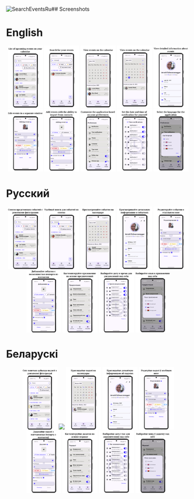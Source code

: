 <img width="1350" height="2400" alt="SearchEventsRu" src="https://github.com/user-attachments/assets/f94872d5-6a7b-4381-b943-8b7ba2a5324f" />## Screenshots

# English

<p align='center'>
  <img src='docs/screenshots/eng/Events.png' width='19%'/>
  <img src='docs/screenshots/eng/EventsSearch.png' width='19%'/>
  <img src='docs/screenshots/eng/Calendar.png' width='19%'/>
  <img src='docs/screenshots/eng/CalendarDay.png' width='19%'/>
  <img src='docs/screenshots/eng/DetailEvent.png' width='19%'/>
  <img src='docs/screenshots/eng/EditEvent.png' width='19%'/>
  <img src='docs/screenshots/eng/AddEvent.png' width='19%'/>
  <img src='docs/screenshots/eng/Settings.png' width='19%'/>
  <img src='docs/screenshots/eng/TimeNotification.png' width='19%'/>
  <img src='docs/screenshots/eng/SelectLanguage.png' width='19%'/>
</p>

# Русский

<p align='center'>
  <img src='docs/screenshots/ru/EventsRu.png' width='19%'/>
  <img src='docs/screenshots/ru/SearchEventsRu.png' width='19%'/>
  <img src='docs/screenshots/ru/CalendarRu.png' width='19%'/>
  <img src='docs/screenshots/ru/DetailInfoRu.png' width='19%'/>
  <img src='docs/screenshots/ru/EditEventRu.png' width='19%'/>
  <img src='docs/screenshots/ru/AddEventRu.png' width='19%'/>
  <img src='docs/screenshots/ru/SettingsRu.png' width='19%'/>
  <img src='docs/screenshots/ru/NotificationsRu.png' width='19%'/>
  <img src='docs/screenshots/ru/SelectLanguageRu.png' width='19%'/>
</p>

# Беларускi

<p align='center'>
  <img src='docs/screenshots/bel/EventsBel.png' width='19%'/>
  <img src='docs/screenshots/bel/SearchEventsBel.png' width='19%'/>
  <img src='docs/screenshots/bel/CalendarBel.png' width='19%'/>
  <img src='docs/screenshots/bel/DetailInfoBel.png' width='19%'/>
  <img src='docs/screenshots/bel/EditEventBel.png' width='19%'/>
  <img src='docs/screenshots/bel/AddEventBel.png' width='19%'/>
  <img src='docs/screenshots/bel/SettingsBel.png' width='19%'/>
  <img src='docs/screenshots/bel/NotificationsBel.png' width='19%'/>
  <img src='docs/screenshots/bel/SelectLanguageBel.png' width='19%'/>
</p>

